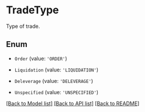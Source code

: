 # TradeType

Type of trade.

## Enum

* `Order` (value: `'ORDER'`)

* `Liquidation` (value: `'LIQUIDATION'`)

* `Deleverage` (value: `'DELEVERAGE'`)

* `Unspecified` (value: `'UNSPECIFIED'`)

[[Back to Model list]](../README.md#documentation-for-models) [[Back to API list]](../README.md#documentation-for-api-endpoints) [[Back to README]](../README.md)
